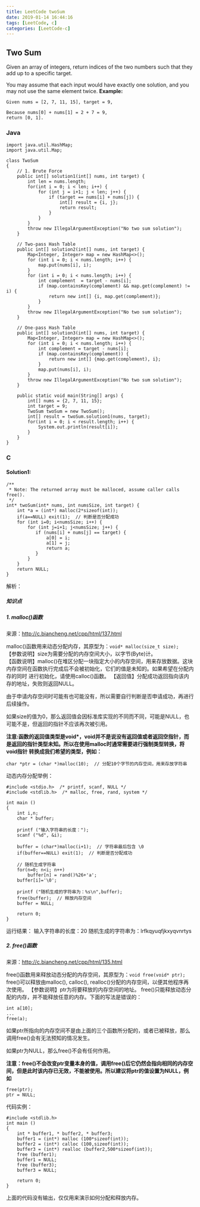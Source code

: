 ```yaml
---
title: LeetCode twoSum
date: 2019-01-14 16:44:16
tags: [LeetCode, c]
categories: [LeetCode-c]
---
```


## Two Sum
Given an array of integers, return indices of the two numbers such that they add up to a specific target.

You may assume that each input would have exactly one solution, and you may not use the same element twice.
**Example:**
```
Given nums = [2, 7, 11, 15], target = 9,

Because nums[0] + nums[1] = 2 + 7 = 9,
return [0, 1].
```

### Java

```
import java.util.HashMap;
import java.util.Map;

class TwoSum 
{
    // 1. Brute Force
    public int[] solution1(int[] nums, int target) {
        int len = nums.length;
        for(int i = 0; i < len; i++) {
            for (int j = i+1; j < len; j++) {
                if (target == nums[i] + nums[j]) {
                    int[] result = {i, j};
                    return result;
                }
            }
        }
        throw new IllegalArgumentException("No two sum solution");
    }

    // Two-pass Hash Table
    public int[] solution2(int[] nums, int target) {
        Map<Integer, Integer> map = new HashMap<>();
        for (int i = 0; i < nums.length; i++) {
            map.put(nums[i], i);
        }
        for (int i = 0; i < nums.length; i++) {
            int complement  = target - nums[i];
            if (map.containsKey(complement) && map.get(complement) != i) {
                return new int[] {i, map.get(complement)};
            }
        }
        throw new IllegalArgumentException("No two sum solution");
    }

    // One-pass Hash Table
    public int[] solution3(int[] nums, int target) {
        Map<Integer, Integer> map = new HashMap<>();
        for (int i = 0; i < nums.length; i++) {
            int complement = target - nums[i];
            if (map.containsKey(complement)) {
                return new int[] {map.get(complement), i};
            }
            map.put(nums[i], i);
        }
        throw new IllegalArgumentException("No two sum solution");
    }

    public static void main(String[] args) {
        int[] nums = {2, 7, 11, 15};
        int target = 9;
        TwoSum twoSum = new TwoSum();
        int[] result = twoSum.solution1(nums, target);
        for(int i = 0; i < result.length; i++) {
            System.out.println(result[i]);
        }
    }
}
```
### C

#### Solution1:
```
/**
 * Note: The returned array must be malloced, assume caller calls free().
 */
int* twoSum(int* nums, int numsSize, int target) {
    int *a = (int*) malloc(2*sizeof(int));
    if(a==NULL) exit(1);  // 判断是否分配成功
    for (int i=0; i<numsSize; i++) {
        for (int j=i+1; j<numsSize; j++) {
           if (nums[i] + nums[j] == target) {
               a[0] = i;
               a[1] = j;
               return a;
           }
        }
    }
    return NULL;
}

```
解析：
##### 知识点
##### 1. malloc()函数
来源：http://c.biancheng.net/cpp/html/137.html  

malloc()函数用来动态分配内存，其原型为：`void* malloc(size_t size);`  
【参数说明】size为需要分配的内存空间大小，以字节(Byte)计。  
【函数说明】malloc()在堆区分配一块指定大小的内存空间，用来存放数据。这块内存空间在函数执行完成后不会被初始化，它们的值是未知的。如果希望在分配内存的同时
进行初始化，请使用calloc()函数。
【返回值】分配成功返回指向该内存的地址，失败则返回NULL。  

由于申请内存空间时可能有也可能没有，所以需要自行判断是否申请成功，再进行后续操作。  

如果size的值为0，那么返回值会因标准库实现的不同而不同，可能是NULL，也可能不是，但返回的指针不应该再次被引用。  

**注意:函数的返回值类型是void\*，void并不是说没有返回值或者返回空指针，而是返回的指针类型未知。所以在使用malloc时通常需要进行强制类型转换，将void指针
转换成我们希望的类型，例如：**
```
char *ptr = (char *)malloc(10);  // 分配10个字节的内存空间，用来存放字符串
```
动态内存分配举例：
```
#include <stdio.h>  /* printf, scanf, NULL */
#include <stdlib.h>  /* malloc, free, rand, system */

int main ()
{
    int i,n;
    char * buffer;

    printf ("输入字符串的长度：");
    scanf ("%d", &i);

    buffer = (char*)malloc(i+1);  // 字符串最后包含 \0
    if(buffer==NULL) exit(1);  // 判断是否分配成功

    // 随机生成字符串
    for(n=0; n<i; n++)
        buffer[n] = rand()%26+'a';
    buffer[i]='\0';

    printf ("随机生成的字符串为：%s\n",buffer);
    free(buffer);  // 释放内存空间
    buffer = NULL;

    return 0;
}
```
运行结果：
输入字符串的长度：20
随机生成的字符串为：lrfkqyuqfjkxyqvnrtys

##### 2. free()函数
来源：http://c.biancheng.net/cpp/html/135.html

free()函数用来释放动态分配的内存空间，其原型为：`void free(void* ptr);`
free()可以释放由malloc(), calloc(), realloc()分配的内存空间，以便其他程序再次使用。
【参数说明】ptr为将要释放的内存空间的地址。
free()只能释放动态分配的内存，并不能释放任意的内存。下面的写法是错误的：
```
int a[10];
...
free(a);
```
如果ptr所指向的内存空间不是由上面的三个函数所分配的，或者已被释放，那么调用free()会有无法预知的情况发生。

如果ptr为NULL，那么free()不会有任何作用。

**注意：free()不会改变ptr变量本身的值，调用free()后它仍然会指向相同的内存空间，但是此时该内存已无效，不能被使用。所以建议将ptr的值设置为NULL，例如**
```
free(ptr);
ptr = NULL;
```
代码实例：
```
#include <stdlib.h>
int main ()
{
    int * buffer1, * buffer2, * buffer3;
    buffer1 = (int*) malloc (100*sizeof(int));
    buffer2 = (int*) calloc (100,sizeof(int));
    buffer3 = (int*) realloc (buffer2,500*sizeof(int));
    free (buffer1);
    buffer1 = NULL;
    free (buffer3);
    buffer3 = NULL;

    return 0;
}
```
上面的代码没有输出，仅仅用来演示如何分配和释放内存。
